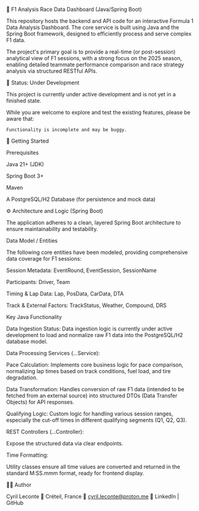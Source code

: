 🏁 F1 Analysis Race Data Dashboard (Java/Spring Boot)

This repository hosts the backend and API code for an interactive Formula 1 Data Analysis Dashboard. The core service is built using Java and the Spring Boot framework, designed to efficiently process and serve complex F1 data.

The project's primary goal is to provide a real-time (or post-session) analytical view of F1 sessions, with a strong focus on the 2025 season, enabling detailed teammate performance comparison and race strategy analysis via structured RESTful APIs.

🚧 Status: Under Development

This project is currently under active development and is not yet in a finished state.

While you are welcome to explore and test the existing features, please be aware that:

    Functionality is incomplete and may be buggy.

🚀 Getting Started

Prerequisites

Java 21+ (JDK)

Spring Boot 3+

Maven

A PostgreSQL/H2 Database (for persistence and mock data)

⚙️ Architecture and Logic (Spring Boot)

The application adheres to a clean, layered Spring Boot architecture to ensure maintainability and testability.

Data Model / Entities

The following core entities have been modeled, providing comprehensive data coverage for F1 sessions:

Session Metadata: EventRound, EventSession, SessionName

Participants: Driver, Team

Timing & Lap Data: Lap, PosData, CarData, DTA

Track & External Factors: TrackStatus, Weather, Compound, DRS

Key Java Functionality

Data Ingestion Status: Data ingestion logic is currently under active development to load and normalize raw F1 data into the PostgreSQL/H2 database model.

Data Processing Services (...Service):

Pace Calculation: Implements core business logic for pace comparison, normalizing lap times based on track conditions, fuel load, and tire degradation.

Data Transformation: Handles conversion of raw F1 data (intended to be fetched from an external source) into structured DTOs (Data Transfer Objects) for API responses.

Qualifying Logic: Custom logic for handling various session ranges, especially the cut-off times in different qualifying segments (Q1, Q2, Q3).

REST Controllers (...Controller):

Expose the structured data via clear endpoints.

Time Formatting:

Utility classes ensure all time values are converted and returned in the standard M:SS.mmm format, ready for frontend display.

👨‍💻 Author

Cyril Leconte 📍 Créteil, France
📧 cyril.leconte@proton.me
🔗 LinkedIn | GitHub
